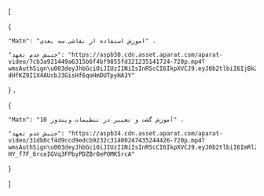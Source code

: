 [

  {

    "Matn": "اموزش استفاده از نقاشی سه بعدی" ،

    "جنبش عدم تعهد": "https://aspb30.cdn.asset.aparat.com/aparat-video/7cb3a921449a6315b6f4bf9855fd321235141724-720p.mp4؟wmsAuthSign\u003deyJhbGciOiJIUzI1NiIsInR5cCI6IkpXVCJ9.eyJ0b2tlbiI6IjBkZjU3NGU2OTI4YjVkNjQ3ZDBhYmNiNDc3MjU4YjczIiwiZXhwIjoxNjMwMDIzMjY3LCJpc3MiOiJTYWJhIElkZWEgR1NJRyJ9.2MBw84c-dHfKZ9I1X4AUcbJ3GisHf6qoHmDUTpyHA3Y"

  } ،

  {

    "Matn": "آموزش گشت و تغییر در تنظیمات ویندوز 10" ،

    "جنبش عدم تعهد": "https://aspb34.cdn.asset.aparat.com/aparat-video/31db0cf4d9ccd9edcb9232c31400247435244426-720p.mp4؟wmsAuthSign\u003deyJhbGciOiJIUzI1NiIsInR5cCI6IkpXVCJ9.eyJ0b2tlbiI6ImRlZGY0MGIxNTFhZTI1NmJlODk3OWJkYjMyNWRiNmUyIiwiZXhwIjoxNjMwMDIzNDM5LCJpc3MiOiJTYWJhIElkZWEgR1NJRyJ9.xJIPNUC-HY_f7F_6rceIGVq3FPbyPDZBrOePOMK5rcA"

  }

]

  





